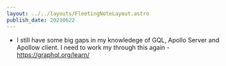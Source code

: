 ```yaml
---
layout: ../../layouts/FleetingNoteLayout.astro
publish_date: 20210622
---
```


- I still have some big gaps in my knowledege of GQL, Apollo Server and Apollow client. I need to work my through this again - https://graphql.org/learn/
